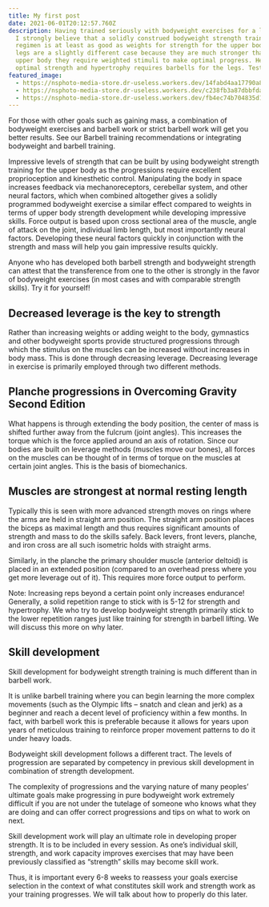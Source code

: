 ```yaml
---
title: My first post
date: 2021-06-01T20:12:57.760Z
description: Having trained seriously with bodyweight exercises for a long time,
  I strongly believe that a solidly construed bodyweight strength training
  regimen is at least as good as weights for strength for the upper body. The
  legs are a slightly different case because they are much stronger than the
  upper body they require weighted stimuli to make optimal progress. Hence,
  optimal strength and hypertrophy requires barbells for the legs. Test
featured_image:
  - https://nsphoto-media-store.dr-useless.workers.dev/14fabd4aa17790a8662ae0db987dc73465302b4493f183a19324e94ea39be9b1:image/avif
  - https://nsphoto-media-store.dr-useless.workers.dev/c238fb3a87dbbfda2100c8f34d4fb984d8feca9b60105883265b9ef5310d7a73:image/webp
  - https://nsphoto-media-store.dr-useless.workers.dev/fb4ec74b704835d1952efad7f4cd6f22a3073fb53529ef17c6ec81e450e25937:image/jpeg
---
```

For those with other goals such as gaining mass, a combination of bodyweight exercises and barbell work or strict barbell work will get you better results. See our Barbell training recommendations or integrating bodyweight and barbell training.

Impressive levels of strength that can be built by using bodyweight strength training for the upper body as the progressions require excellent proprioception and kinesthetic control. Manipulating the body in space increases feedback via mechanoreceptors, cerebellar system, and other neural factors, which when combined altogether gives a solidly programmed bodyweight exercise a similar effect compared to weights in terms of upper body strength development while developing impressive skills. Force output is based upon cross sectional area of the muscle, angle of attack on the joint, individual limb length, but most importantly neural factors. Developing these neural factors quickly in conjunction with the strength and mass will help you gain impressive results quickly.

Anyone who has developed both barbell strength and bodyweight strength can attest that the transference from one to the other is strongly in the favor of bodyweight exercises (in most cases and with comparable strength skills). Try it for yourself!

## Decreased leverage is the key to strength

Rather than increasing weights or adding weight to the body, gymnastics and other bodyweight sports provide structured progressions through which the stimulus on the muscles can be increased without increases in body mass. This is done through decreasing leverage. Decreasing leverage in exercise is primarily employed through two different methods.

## Planche progressions in Overcoming Gravity Second Edition

What happens is through extending the body position, the center of mass is shifted further away from the fulcrum (joint angles). This increases the torque which is the force applied around an axis of rotation. Since our bodies are built on leverage methods (muscles move our bones), all forces on the muscles can be thought of in terms of torque on the muscles at certain joint angles. This is the basis of biomechanics.

## Muscles are strongest at normal resting length

Typically this is seen with more advanced strength moves on rings where the arms are held in straight arm position. The straight arm position places the biceps as maximal length and thus requires significant amounts of strength and mass to do the skills safely. Back levers, front levers, planche, and iron cross are all such isometric holds with straight arms.

Similarly, in the planche the primary shoulder muscle (anterior deltoid) is placed in an extended position (compared to an overhead press where you get more leverage out of it). This requires more force output to perform.

Note: Increasing reps beyond a certain point only increases endurance! Generally, a solid repetition range to stick with is 5-12 for strength and hypertrophy. We who try to develop bodyweight strength primarily stick to the lower repetition ranges just like training for strength in barbell lifting. We will discuss this more on why later.

## Skill development

Skill development for bodyweight strength training is much different than in barbell work.

It is unlike barbell training where you can begin learning the more complex movements (such as the Olympic lifts – snatch and clean and jerk) as a beginner and reach a decent level of proficiency within a few months. In fact, with barbell work this is preferable because it allows for years upon years of meticulous training to reinforce proper movement patterns to do it under heavy loads.

Bodyweight skill development follows a different tract. The levels of progression are separated by competency in previous skill development in combination of strength development.

The complexity of progressions and the varying nature of many peoples’ ultimate goals make progressing in pure bodyweight work extremely difficult if you are not under the tutelage of someone who knows what they are doing and can offer correct progressions and tips on what to work on next.

Skill development work will play an ultimate role in developing proper strength. It is to be included in every session. As one’s individual skill, strength, and work capacity improves exercises that may have been previously classified as “strength” skills may become skill work.

Thus, it is important every 6-8 weeks to reassess your goals exercise selection in the context of what constitutes skill work and strength work as your training progresses. We will talk about how to properly do this later.
